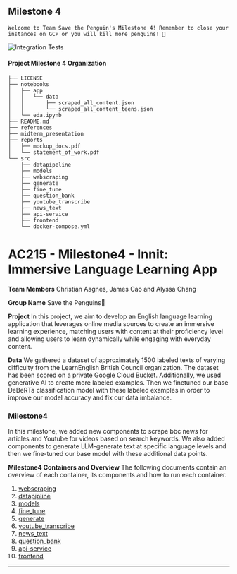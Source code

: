 ## Milestone 4

```
Welcome to Team Save the Penguin's Milestone 4! Remember to close your instances on GCP or you will kill more penguins! 🐧
```

![Integration Tests](https://github.com/euul/ac215_innit//actions/workflows/integration.yml/badge.svg?branch=milestone4)

#### Project Milestone 4 Organization

```
├── LICENSE
├── notebooks
│   ├── app
│   │   └── data
│   │       ├── scraped_all_content.json
│   │       └── scraped_all_content_teens.json
│   └── eda.ipynb
├── README.md
├── references
├── midterm_presentation
├── reports
│   ├── mockup_docs.pdf
│   └── statement_of_work.pdf
└── src
    ├── datapipeline
    ├── models
    ├── webscraping
    ├── generate
    ├── fine_tune
    ├── question_bank
    ├── youtube_transcribe
    ├── news_text
    ├── api-service
    ├── frontend
    └── docker-compose.yml

```

# AC215 - Milestone4 - Innit: Immersive Language Learning App

**Team Members**
Christian Aagnes, James Cao and Alyssa Chang

**Group Name**
Save the Penguins🐧

**Project**
In this project, we aim to develop an English language learning application that leverages online media sources to create an immersive learning experience, matching users with content at their proficiency level and allowing users to learn dynamically while engaging with everyday content.

**Data**
We gathered a dataset of approximately 1500 labeled texts of varying difficulty from the LearnEnglish British Council organization. The dataset has been scored on a private Google Cloud Bucket. Additionally, we used generative AI to create more labeled examples. Then we finetuned our base DeBeRTa classification model with these labeled examples in order to improve our model accuracy and fix our data imbalance.

### Milestone4

In this milestone, we added new components to scrape bbc news for articles and Youtube for videos based on search keywords. We also added components to generate LLM-generate text at specific language levels and then we fine-tuned our base model with these additional data points.

**Milestone4 Containers and Overview**
The following documents contain an overview of each container, its components and how to run each container.

1. [webscraping](./src/webscraping/README.md)
2. [datapipline](./src/datapipeline/README.md)
3. [models](./src/models/README.md)
4. [fine_tune](./src/fine_tune/README.md)
5. [generate](./src/generate/README.md)
6. [youtube_transcribe](./src/models/README.md)
7. [news_text](./src/news_text/README.md)
8. [question_bank](./src/question_bank/README.md)
9. [api-service](./src/api-service/README.md)
10. [frontend](./src/frontend/README.md)

---
